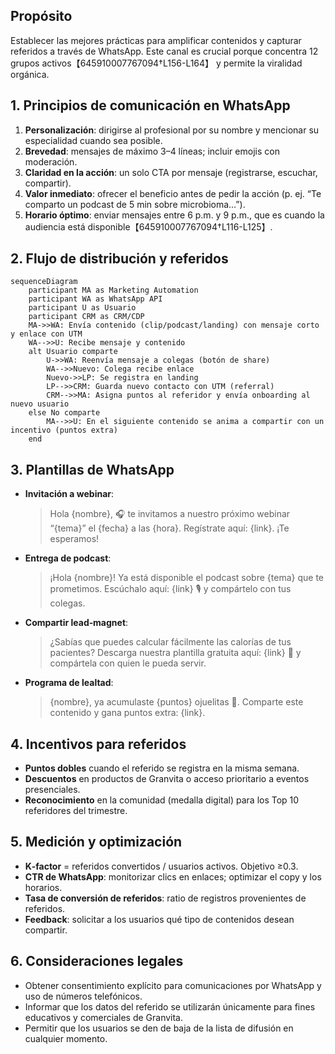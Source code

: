 ## Propósito
Establecer las mejores prácticas para amplificar contenidos y capturar referidos a través de WhatsApp. Este canal es crucial porque concentra 12 grupos activos【645910007767094†L156-L164】 y permite la viralidad orgánica.

## 1. Principios de comunicación en WhatsApp
1. **Personalización**: dirigirse al profesional por su nombre y mencionar su especialidad cuando sea posible.  
2. **Brevedad**: mensajes de máximo 3–4 líneas; incluir emojis con moderación.  
3. **Claridad en la acción**: un solo CTA por mensaje (registrarse, escuchar, compartir).  
4. **Valor inmediato**: ofrecer el beneficio antes de pedir la acción (p. ej. “Te comparto un podcast de 5 min sobre microbioma…”).  
5. **Horario óptimo**: enviar mensajes entre 6 p.m. y 9 p.m., que es cuando la audiencia está disponible【645910007767094†L116-L125】.

## 2. Flujo de distribución y referidos

```mermaid
sequenceDiagram
    participant MA as Marketing Automation
    participant WA as WhatsApp API
    participant U as Usuario
    participant CRM as CRM/CDP
    MA->>WA: Envía contenido (clip/podcast/landing) con mensaje corto y enlace con UTM
    WA-->>U: Recibe mensaje y contenido
    alt Usuario comparte
        U->>WA: Reenvía mensaje a colegas (botón de share)
        WA-->>Nuevo: Colega recibe enlace
        Nuevo->>LP: Se registra en landing
        LP-->>CRM: Guarda nuevo contacto con UTM (referral)
        CRM-->>MA: Asigna puntos al referidor y envía onboarding al nuevo usuario
    else No comparte
        MA-->>U: En el siguiente contenido se anima a compartir con un incentivo (puntos extra)
    end
```

## 3. Plantillas de WhatsApp

- **Invitación a webinar**:
  > Hola {nombre}, 🎧 te invitamos a nuestro próximo webinar “{tema}” el {fecha} a las {hora}. Regístrate aquí: {link}. ¡Te esperamos!

- **Entrega de podcast**:
  > ¡Hola {nombre}! Ya está disponible el podcast sobre {tema} que te prometimos. Escúchalo aquí: {link} 🎙️ y compártelo con tus colegas.

- **Compartir lead‑magnet**:
  > ¿Sabías que puedes calcular fácilmente las calorías de tus pacientes? Descarga nuestra plantilla gratuita aquí: {link} 🍏 y compártela con quien le pueda servir.

- **Programa de lealtad**:
  > {nombre}, ya acumulaste {puntos} ojuelitas 🎁. Comparte este contenido y gana puntos extra: {link}.

## 4. Incentivos para referidos
- **Puntos dobles** cuando el referido se registra en la misma semana.  
- **Descuentos** en productos de Granvita o acceso prioritario a eventos presenciales.  
- **Reconocimiento** en la comunidad (medalla digital) para los Top 10 referidores del trimestre.

## 5. Medición y optimización
- **K‑factor** = referidos convertidos / usuarios activos. Objetivo ≥0.3.  
- **CTR de WhatsApp**: monitorizar clics en enlaces; optimizar el copy y los horarios.  
- **Tasa de conversión de referidos**: ratio de registros provenientes de referidos.  
- **Feedback**: solicitar a los usuarios qué tipo de contenidos desean compartir.

## 6. Consideraciones legales
- Obtener consentimiento explícito para comunicaciones por WhatsApp y uso de números telefónicos.  
- Informar que los datos del referido se utilizarán únicamente para fines educativos y comerciales de Granvita.  
- Permitir que los usuarios se den de baja de la lista de difusión en cualquier momento.
